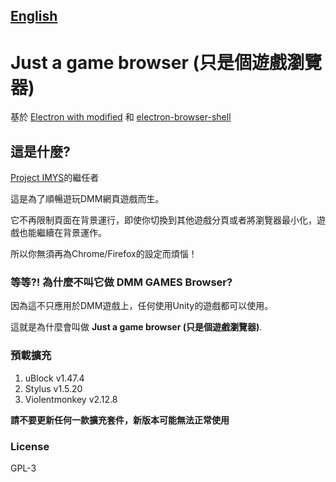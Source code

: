 ## [English](./README.md)

# Just a game browser (只是個遊戲瀏覽器)

基於 [Electron with modified](https://github.com/c0re100/electron) 和 [electron-browser-shell](https://github.com/samuelmaddock/electron-browser-shell)

## 這是什麼?

[Project IMYS](https://github.com/c0re100/imys)的繼任者

這是為了順暢遊玩DMM網頁遊戲而生。

它不再限制頁面在背景運行，即使你切換到其他遊戲分頁或者將瀏覽器最小化，遊戲也能繼續在背景運作。

所以你無須再為Chrome/Firefox的設定而煩惱！

### 等等?! 為什麼不叫它做 __DMM GAMES Browser__?

因為這不只應用於DMM遊戲上，任何使用Unity的遊戲都可以使用。

這就是為什麼會叫做 __Just a game browser (只是個遊戲瀏覽器)__.

### 預載擴充
   1. uBlock v1.47.4
   2. Stylus v1.5.20
   3. Violentmonkey v2.12.8

**請不要更新任何一款擴充套件，新版本可能無法正常使用**

### License

GPL-3
